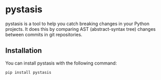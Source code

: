 # pystasis

pystasis is a tool to help you catch breaking changes in your Python projects.
It does this by comparing AST (abstract-syntax tree) changes between commits
in git repositories.

## Installation

You can install pystasis with the following command:

```
pip install pystasis
```
